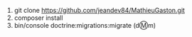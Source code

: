 1. git clone https://github.com/jeandev84/MathieuGaston.git
2. composer install
3. bin/console doctrine:migrations:migrate (d:m:m)